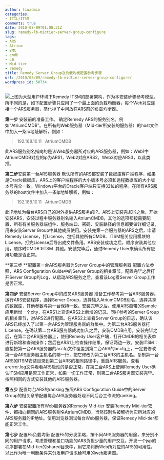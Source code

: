 ```yaml
---
author: liuadmin
categories:
- ITIL/ITSM
comments: true
date: 2010-08-09T01:08:31Z
slug: remedy-lb-midtier-server-group-configure
tags:
- ARS
- Atrium
- BMC
- cmdb
- LB
- Mid-tier
- remedy
title: Remedy Server Group及负载均衡配置参考步骤
url: /2010/08/09/remedy-lb-midtier-server-group-configure/
wordpress_id: 50734
---
```


[![](http://7bv9gn.com1.z0.glb.clouddn.com/wp-content/uploads/2010/08/RemedyITSMArch-253x300.jpg)](http://martinliu.cn/2010/08/remedy-lb-midtier-server-group-configure.html/remedyitsmarch)上图为大型用户环境下Remedy ITSM的部署架构，作为本安装步骤参考模型。所不同的是，如下配置步骤只应用了一个最上面的负载均衡器，每个Web对应连接一个ARS服务器，简化掉了中间放在ARS前的负载均衡器。

**第一步** 安装前的准备工作。
确定Remedy ARS的服务别名，例如“AtriumCMDB”。在所有的Web服务器（Mid-tier所安装的服务器）的host文件中加入一条Ip地址解析，例如：


<blockquote>192.168.10.11   AtriumCMDB</blockquote>


此ARS服务别名指向的是该Web服务器所对应的ARS服务器，例如：Web1中AtriumCMDB对应的ip为ARS1，Web2对应ARS2，Web3对应ARS3，以此类推。

**第二步**安装第一台ARS服务器
默认所有的ARS都安装了数据库客户端程序，如果是Oracle数据库，ARS上的客户端程序的大小版本号必须和远程数据库的大小版本号完全一致。Windows平台的Oracle客户端只支持32位的程序。在所有ARS服务器的host文件中加入一条Ip地址解析，例如：


<blockquote>192.168.10.11   AtriumCMDB</blockquote>


此IP地址为每台ARS自己的对外提供ARS服务的IP。ARS上安装完JDK之后，开始安装ARS，安装过程中服务器别名输入AtriumCMDB，其他的选项都按需要配置，所有有关服务器端组件、服务端口、密码、安装路径的信息都要做详细记录，用来安装Server Group中其他成员使用。安装完第一台服务器的ARS之后，申请Remedy License，打License，包括其他所有CMDB、ITSM相关应用模块的License，打完License后导出成文件备用。ARS安装成功之后，顺序安装其他应用，顺序时CMDB 》ITSM  其他。安装完毕后，通过Remedy User来确认所有应用功能是否正常。

**第三步 **配置第一台ARS服务器为Server Group中的管理服务器
配置方法参照，ARS Configuration Guide中的Server Group的相关章节。配置完毕之后打开Server Group的Log，从启动ARS服务之后，查看该Log看Server Group工作是否正常。

**第四步** 安装Server Group中的成员ARS服务器
准备工作参考第一台ARS服务器。运行ARS安装程序，选择Server Group，选择输入AtriumCMDB别名，选择共享的数据库，其他参数与第一台保持一致。安装完毕之后。使用ARS自带的Sample应用新增一个city，在ARS1上查询ARS2上新增的记录。同样参考的Server Group的相关章节，对ARS2进行配置。在ARS2上查看Server Group的日志，确认该ARS已经加入了以第一台ARS为管理服务器的群集中。为第二台ARS服务器打License。在确认第二台ARS服务器成功加入之后，安装CMDB应用。安装完毕之后，在第二台ARS服务器上，使用Remedy User客户端，打开CMDB的相关表单进行新增和查询操作；然后在ARS1上检查操作结果，保证两边一致。安装ITSM：直接把第一台ARS服务器的ar.cfg文件覆盖到第二台ARS的ar.cfg上，一定要修改第一台ARS服务器主机名的哪一行，把它修改为第二台ARS的主机名。复制第一台ARS的ITSM安装目录到第二台ARS的相同路径中，重启ARS服务。查看arerror.log文件看看ARS启动的是否正常。在第二台ARS上使用Remedy User确认ITSM应用是否工作正常，如果一切工作正常，则第二台ARS服务器安装完毕。按照相同的方式安装其他的ARS服务器。

**第五步** 配置每台ARS的ranking
按照ARS Configuration Guide中的Server Group的相关章节配置每台ARS服务器处理不同后台工作流的ranking。

**第六步** 安装配置所有Web服务器的Remedy Mid-tier
安装Remedy Mid-tier软件，都指向相同的ARS服务别名AtriumCMDB，当然该别名被解析为它所对应的ARS服务器的IP地址。使用浏览器测试每台Web服务器，保证Remedy Mid-tier都能正常工作。

**第七步** 配置F5负载均衡
配置F5的分发策略，按不同ARS服务器的用途，来分别不同的用户请求。考虑管理和接口功能的ARS负担少量的用户交互。开发一个jsp的程序部署在Mid-tier的shared目录中，用它来判断Web所对应的ARS的可用性，以此作为唯一判断条件来分发用户请求给可用的web服务器。
